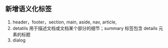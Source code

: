 ## 新增语义化标签
1. header，footer，section, main, aside, nav, article,
2. detatils 用于描述文档或文档某个部分的细节；summary 标签包含 details 元素的标题
3. dialog